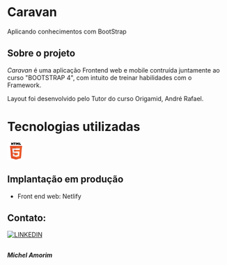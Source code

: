 # Caravan

Aplicando conhecimentos com BootStrap

## Sobre o projeto

_Caravan_ é uma aplicação Frontend web e mobile contruída juntamente ao curso "BOOTSTRAP 4", com intuito de treinar habilidades com o Framework.

Layout foi desenvolvido pelo Tutor do curso Origamid, André Rafael.

##

# Tecnologias utilizadas

<a href="https://www.w3.org/html/" target="_blank"> <img src="https://raw.githubusercontent.com/devicons/devicon/master/icons/html5/html5-original-wordmark.svg" alt="html5" width="40" height="40"/> </a>


## Implantação em produção

- Front end web: Netlify

##

## Contato:

<a href="https://www.linkedin.com/in/michel-silva-aa0663162/" target="blank"><img  src="https://img.shields.io/badge/LinkedIn-0077B5?style=for-the-badge&logo=linkedin&logoColor=white" alt="LINKEDIN"/></a>

##

#### _Michel Amorim_

